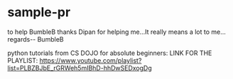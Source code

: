 # sample-pr
to help BumbleB
        thanks Dipan for helping me...It really means a lot to me...
         regards-- BumbleB



python tutorials from CS DOJO for absolute beginners:
LINK FOR THE PLAYLIST:
https://www.youtube.com/playlist?list=PLBZBJbE_rGRWeh5mIBhD-hhDwSEDxogDg
